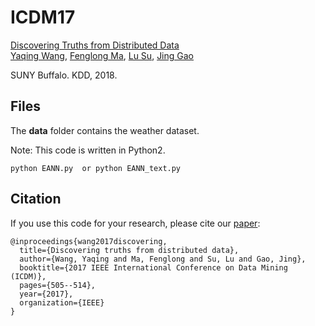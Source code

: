 # ICDM17


[Discovering Truths from Distributed Data](https://ieeexplore.ieee.org/document/8215523)  
 [Yaqing Wang](http://www.acsu.buffalo.edu/~yaqingwa/),
 [Fenglong Ma](http://www.acsu.buffalo.edu/~fenglong/), 
  [Lu Su](https://cse.buffalo.edu/~lusu/),
 [Jing Gao](https://cse.buffalo.edu/~jing/)
 
 SUNY Buffalo. KDD, 2018.
 
## Files
 The __data__ folder contains the weather dataset. 
 

Note: This code is written in Python2.
```
python EANN.py  or python EANN_text.py
```
 

 

 ## Citation
If you use this code for your research, please cite our [paper](https://dl.acm.org/citation.cfm?id=3219819.3219903):

```
@inproceedings{wang2017discovering,
  title={Discovering truths from distributed data},
  author={Wang, Yaqing and Ma, Fenglong and Su, Lu and Gao, Jing},
  booktitle={2017 IEEE International Conference on Data Mining (ICDM)},
  pages={505--514},
  year={2017},
  organization={IEEE}
}
```
